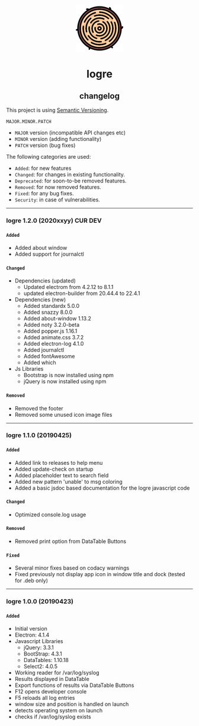 <p align="center">
  <a href="#"><img src="https://raw.githubusercontent.com/yafp/logre/master/.github/images/logo/128x128.png" width="128"></a>
</p>

<div align="center">
  <h1>logre</h1>
  <h2>changelog</h2>

</div>


This project is using [Semantic Versioning](https://semver.org/).

  ```
  MAJOR.MINOR.PATCH
  ```

* ```MAJOR``` version (incompatible API changes etc)
* ```MINOR``` version (adding functionality)
* ```PATCH``` version (bug fixes)

The following categories are used:

* ```Added```: for new features
* ```Changed```: for changes in existing functionality.
* ```Deprecated```: for soon-to-be removed features.
* ```Removed```: for now removed features.
* ```Fixed```: for any bug fixes.
* ```Security```: in case of vulnerabilities.

***

### logre 1.2.0 (2020xxyy) CUR DEV
#### ```Added```
* Added about window
* Added support for journalctl

#### ```Changed```
* Dependencies (updated)
  * Updated electrom from 4.2.12 to 8.1.1
  * updated electron-builder from 20.44.4 to 22.4.1
* Dependencies (new)
  * Added standardx 5.0.0
  * Added snazzy 8.0.0
  * Added about-window 1.13.2
  * Added noty 3.2.0-beta
  * Added popper.js 1.16.1
  * Added animate.css 3.7.2
  * Added electron-log 4.1.0
  * Added journalctl
  * Added fontAwesome
  * Added which
* Js Libraries
  * Bootstrap is now installed using npm
  * jQuery is now installed using npm

#### ```Removed```
* Removed the footer
* Removed some unused icon image files

***

### logre 1.1.0 (20190425)
####  ```Added```
* Added link to releases to help menu
* Added update-check on startup
* Added placeholder text to search field
* Added new pattern 'unable' to msg coloring
* Added a basic jsdoc based documentation for the logre javascript code

#### ```Changed```
* Optimized console.log usage

#### ```Removed```
* Removed print option from DataTable Buttons

#### ```Fixed```
* Several minor fixes based on codacy warnings
* Fixed previously not display app icon in window title and dock (tested for .deb only)

***

### logre 1.0.0 (20190423)
####  ```Added```
* Initial version
* Electron: 4.1.4
* Javascript Libraries
  * jQuery: 3.3.1
  * BootStrap: 4.3.1
  * DataTables: 1.10.18
  * Select2: 4.0.5
* Working reader for /var/log/syslog
* Results displayed in DataTable
* Export functions of results via DataTable Buttons
* F12 opens developer console
* F5 reloads all log entries
* window size and position is handled on launch
* detects operating system on launch
* checks if /var/log/syslog exists
